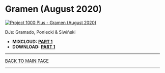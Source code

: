 # Gramen (August 2020)

[![Project 1000 Plus - Gramen (August 2020)](https://thumbnailer.mixcloud.com/unsafe/300x300/extaudio/1/0/1/5/0245-3187-4bbd-94a3-4dab88f0515a)](https://www.mixcloud.com/project1000plus/gramen-part-1-august-2020/)

DJs: Gramado, Poniecki & Siwiński

* **MIXCLOUD:** [**PART 1**](https://www.mixcloud.com/project1000plus/gramen-part-1-august-2020/)
* **DOWNLOAD:** [**PART 1**](https://1drv.ms/u/s!AmzuuXrjf51v34MwjSOl5hb7eCk8bA?e=wbt1Nh)

----

[BACK TO MAIN PAGE](./README.md)

----

